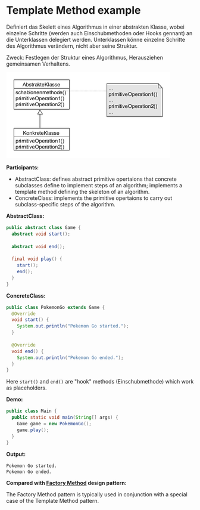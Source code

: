 # Template Method example

Definiert das Skelett eines Algorithmus in einer abstrakten Klasse, wobei einzelne Schritte (werden auch Einschubmethoden oder Hooks gennant) an die Unterklassen delegiert werden. Unterklassen könne einzelne Schritte des Algorithmus verändern, nicht aber seine Struktur.

Zweck: Festlegen der Struktur eines Algorithmus, Herausziehen gemeinsamen Verhaltens.

![template-method](../class-diagrams/template-method.png)

**Participants:**

* AbstractClass: defines abstract primitive opertaions that concrete subclasses define to implement steps of an algorithm; implements a template method defining the skeleton of an algorithm.
* ConcreteClass: implements the primitive opertaions to carry out subclass-specific steps of the algorithm.

**AbstractClass:**

  ```java
  public abstract class Game {
    abstract void start();

    abstract void end();

    final void play() {
      start();
      end();
    }
  }
  ```
  
  
**ConcreteClass:**

  ```java
  public class PokemonGo extends Game {
    @Override
    void start() {
      System.out.println("Pokemon Go started.");
    }

    @Override
    void end() {
      System.out.println("Pokemon Go ended.");
    }
  }
  ```
  
Here `start()` and `end()` are "hook" methods (Einschubmethode) which work as placeholders.
  
**Demo:**

  ```java
  public class Main {
    public static void main(String[] args) {
      Game game = new PokemonGo();
      game.play();
    }
  }
  ```
  
**Output:**

  ```
  Pokemon Go started.
  Pokemon Go ended.
  ```

**Compared with [Factory Method](https://github.com/YuKitAs/tech-note/blob/master/design-patterns/variants-patterns/factory-method-example.md) design pattern:**

The Factory Method pattern is typically used in conjunction with a special case of the Template Method pattern.
